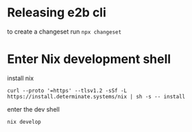 # Releasing e2b cli 

to create a changeset run `npx changeset`


# Enter Nix development shell 

install nix 

```
curl --proto '=https' --tlsv1.2 -sSf -L https://install.determinate.systems/nix | sh -s -- install
```

enter the dev shell 
```
nix develop 
```
